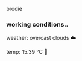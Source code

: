 brodie

<!--weather_start-->
### working conditions..

weather: overcast clouds ☁️

temp: 15.39 °C 👕

<!--weather_end-->
